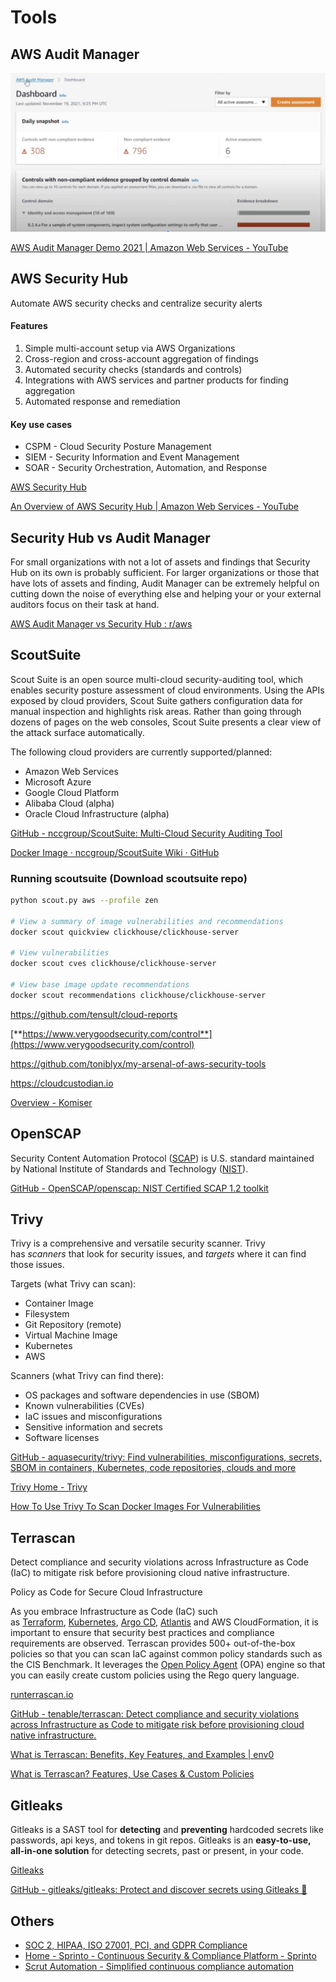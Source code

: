 # Tools

## AWS Audit Manager

![aws-audit-manager](../../../media/Screenshot%202023-12-08%20at%206.33.06PM.jpg)

[AWS Audit Manager Demo 2021 | Amazon Web Services - YouTube](https://www.youtube.com/watch?v=v2o1d76ZSf8&ab_channel=AmazonWebServices)

## AWS Security Hub

Automate AWS security checks and centralize security alerts

#### Features

1. Simple multi-account setup via AWS Organizations
2. Cross-region and cross-account aggregation of findings
3. Automated security checks (standards and controls)
4. Integrations with AWS services and partner products for finding aggregation
5. Automated response and remediation

#### Key use cases

- CSPM - Cloud Security Posture Management
- SIEM - Security Information and Event Management
- SOAR - Security Orchestration, Automation, and Response

[AWS Security Hub](https://aws.amazon.com/security-hub/)

[An Overview of AWS Security Hub | Amazon Web Services - YouTube](https://www.youtube.com/watch?v=oBac-GAoZJ8&ab_channel=AmazonWebServices)

## Security Hub vs Audit Manager

For small organizations with not a lot of assets and findings that Security Hub on its own is probably sufficient. For larger organizations or those that have lots of assets and finding, Audit Manager can be extremely helpful on cutting down the noise of everything else and helping your or your external auditors focus on their task at hand.

[AWS Audit Manager vs Security Hub : r/aws](https://www.reddit.com/r/aws/comments/w55i9m/aws_audit_manager_vs_security_hub/)

## ScoutSuite

Scout Suite is an open source multi-cloud security-auditing tool, which enables security posture assessment of cloud environments. Using the APIs exposed by cloud providers, Scout Suite gathers configuration data for manual inspection and highlights risk areas. Rather than going through dozens of pages on the web consoles, Scout Suite presents a clear view of the attack surface automatically.

The following cloud providers are currently supported/planned:

- Amazon Web Services
- Microsoft Azure
- Google Cloud Platform
- Alibaba Cloud (alpha)
- Oracle Cloud Infrastructure (alpha)

[GitHub - nccgroup/ScoutSuite: Multi-Cloud Security Auditing Tool](https://github.com/nccgroup/ScoutSuite)

[Docker Image · nccgroup/ScoutSuite Wiki · GitHub](https://github.com/nccgroup/ScoutSuite/wiki/Docker-Image)

### Running scoutsuite (Download scoutsuite repo)

```bash
python scout.py aws --profile zen

# View a summary of image vulnerabilities and recommendations
docker scout quickview clickhouse/clickhouse-server

# View vulnerabilities
docker scout cves clickhouse/clickhouse-server

# View base image update recommendations
docker scout recommendations clickhouse/clickhouse-server
```

https://github.com/tensult/cloud-reports

[**https://www.verygoodsecurity.com/control**](https://www.verygoodsecurity.com/control)

https://github.com/toniblyx/my-arsenal-of-aws-security-tools

https://cloudcustodian.io

[Overview - Komiser](https://docs.komiser.io/welcome/overview)

## OpenSCAP

Security Content Automation Protocol ([SCAP](https://www.open-scap.org/#)) is U.S. standard maintained by National Institute of Standards and Technology ([NIST](https://www.open-scap.org/#)).

[GitHub - OpenSCAP/openscap: NIST Certified SCAP 1.2 toolkit](https://github.com/OpenSCAP/openscap)

## Trivy

Trivy is a comprehensive and versatile security scanner. Trivy has _scanners_ that look for security issues, and _targets_ where it can find those issues.

Targets (what Trivy can scan):

- Container Image
- Filesystem
- Git Repository (remote)
- Virtual Machine Image
- Kubernetes
- AWS

Scanners (what Trivy can find there):

- OS packages and software dependencies in use (SBOM)
- Known vulnerabilities (CVEs)
- IaC issues and misconfigurations
- Sensitive information and secrets
- Software licenses

[GitHub - aquasecurity/trivy: Find vulnerabilities, misconfigurations, secrets, SBOM in containers, Kubernetes, code repositories, clouds and more](https://github.com/aquasecurity/trivy)

[Trivy Home - Trivy](https://trivy.dev/)

[How To Use Trivy To Scan Docker Images For Vulnerabilities](https://devopscube.com/scan-docker-images-using-trivy/)

## Terrascan

Detect compliance and security violations across Infrastructure as Code (IaC) to mitigate risk before provisioning cloud native infrastructure.

Policy as Code for Secure Cloud Infrastructure

As you embrace Infrastructure as Code (IaC) such as [Terraform](https://www.terraform.io/), [Kubernetes](https://kubernetes.io/), [Argo CD](https://argo-cd.readthedocs.io/en/stable/), [Atlantis](https://www.runatlantis.io/) and AWS CloudFormation, it is important to ensure that security best practices and compliance requirements are observed. Terrascan provides 500+ out-of-the-box policies so that you can scan IaC against common policy standards such as the CIS Benchmark. It leverages the [Open Policy Agent](https://www.openpolicyagent.org/) (OPA) engine so that you can easily create custom policies using the Rego query language.

[runterrascan.io](https://runterrascan.io/)

[GitHub - tenable/terrascan: Detect compliance and security violations across Infrastructure as Code to mitigate risk before provisioning cloud native infrastructure.](https://github.com/tenable/terrascan)

[What is Terrascan: Benefits, Key Features, and Examples | env0](https://www.env0.com/blog/best-iac-scan-tools-what-is-terrascan)

[What is Terrascan? Features, Use Cases & Custom Policies](https://spacelift.io/blog/what-is-terrascan)

## Gitleaks

Gitleaks is a SAST tool for **detecting** and **preventing** hardcoded secrets like passwords, api keys, and tokens in git repos. Gitleaks is an **easy-to-use, all-in-one solution** for detecting secrets, past or present, in your code.

[Gitleaks](https://gitleaks.io/)

[GitHub - gitleaks/gitleaks: Protect and discover secrets using Gitleaks 🔑](https://github.com/gitleaks/gitleaks)

## Others

- [SOC 2, HIPAA, ISO 27001, PCI, and GDPR Compliance](https://www.vanta.com/)
- [Home - Sprinto - Continuous Security & Compliance Platform - Sprinto](https://sprinto.com/)
- [Scrut Automation - Simplified continuous compliance automation](https://www.scrut.io/)
